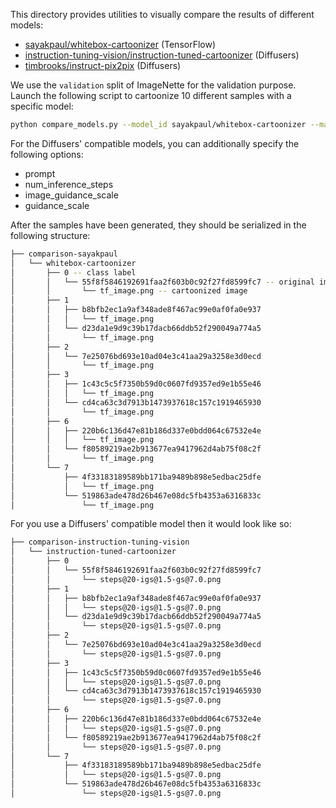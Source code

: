 This directory provides utilities to visually compare the results of different models:

* [sayakpaul/whitebox-cartoonizer](https://hf.co/sayakpaul/whitebox-cartoonizer) (TensorFlow)
* [instruction-tuning-vision/instruction-tuned-cartoonizer](https://hf.co/sayakpaul/instruction-tuning-vision/instruction-tuned-cartoonizer)  (Diffusers)
* [timbrooks/instruct-pix2pix](https://hf.co/sayakpaul/timbrooks/instruct-pix2pix) (Diffusers)

We use the `validation` split of ImageNette for the validation purpose. Launch the following script to cartoonize 10 different samples with a specific model:

```bash
python compare_models.py --model_id sayakpaul/whitebox-cartoonizer --max_num_samples 10
```

For the Diffusers' compatible models, you can additionally specify the following options:

* prompt
* num_inference_steps
* image_guidance_scale
* guidance_scale

After the samples have been generated, they should be serialized in the following structure:

```bash
├── comparison-sayakpaul
│   └── whitebox-cartoonizer
│       ├── 0 -- class label 
│       │   └── 55f8f5846192691faa2f603b0c92f27fd8599fc7 -- original imahe hash
│       │       └── tf_image.png -- cartoonized image
│       ├── 1
│       │   ├── b8bfb2ec1a9af348ade8f467ac99e0af0fa0e937
│       │   │   └── tf_image.png
│       │   └── d23da1e9d9c39b17dacb66ddb52f290049a774a5
│       │       └── tf_image.png
│       ├── 2
│       │   └── 7e25076bd693e10ad04e3c41aa29a3258e3d0ecd
│       │       └── tf_image.png
│       ├── 3
│       │   ├── 1c43c5c5f7350b59d0c0607fd9357ed9e1b55e46
│       │   │   └── tf_image.png
│       │   └── cd4ca63c3d7913b1473937618c157c1919465930
│       │       └── tf_image.png
│       ├── 6
│       │   ├── 220b6c136d47e81b186d337e0bdd064c67532e4e
│       │   │   └── tf_image.png
│       │   └── f80589219ae2b913677ea9417962d4ab75f08c2f
│       │       └── tf_image.png
│       └── 7
│           ├── 4f33183189589bb171ba9489b898e5edbac25dfe
│           │   └── tf_image.png
│           └── 519863ade478d26b467e08dc5fb4353a6316833c
│               └── tf_image.png
```

For you use a Diffusers' compatible model then it would look like so:

```bash
├── comparison-instruction-tuning-vision
│   └── instruction-tuned-cartoonizer
│       ├── 0
│       │   └── 55f8f5846192691faa2f603b0c92f27fd8599fc7
│       │       └── steps@20-igs@1.5-gs@7.0.png 
│       ├── 1
│       │   ├── b8bfb2ec1a9af348ade8f467ac99e0af0fa0e937
│       │   │   └── steps@20-igs@1.5-gs@7.0.png
│       │   └── d23da1e9d9c39b17dacb66ddb52f290049a774a5
│       │       └── steps@20-igs@1.5-gs@7.0.png
│       ├── 2
│       │   └── 7e25076bd693e10ad04e3c41aa29a3258e3d0ecd
│       │       └── steps@20-igs@1.5-gs@7.0.png
│       ├── 3
│       │   ├── 1c43c5c5f7350b59d0c0607fd9357ed9e1b55e46
│       │   │   └── steps@20-igs@1.5-gs@7.0.png
│       │   └── cd4ca63c3d7913b1473937618c157c1919465930
│       │       └── steps@20-igs@1.5-gs@7.0.png
│       ├── 6
│       │   ├── 220b6c136d47e81b186d337e0bdd064c67532e4e
│       │   │   └── steps@20-igs@1.5-gs@7.0.png
│       │   └── f80589219ae2b913677ea9417962d4ab75f08c2f
│       │       └── steps@20-igs@1.5-gs@7.0.png
│       └── 7
│           ├── 4f33183189589bb171ba9489b898e5edbac25dfe
│           │   └── steps@20-igs@1.5-gs@7.0.png
│           └── 519863ade478d26b467e08dc5fb4353a6316833c
│               └── steps@20-igs@1.5-gs@7.0.png
```